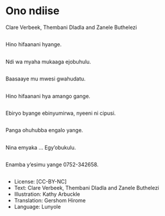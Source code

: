# Ono ndiise
Clare Verbeek, Thembani
Dladla and Zanele
Buthelezi

##
Hino hifaanani hyange.


##
Ndi wa myaha mukaaga
ejobuhulu.


##
Baasaaye mu mwesi
gwahudatu.


##
Hino hifaanani hya
amango gange.


##
Ebiryo byange
ebinyumirwa, nyeeni ni
cipusi.


##
Panga ohuhubba engalo
yange.


##
Nina emyaka ...
Egy’obukulu.


##
Enamba y’esimu yange
0752-342658.


##
* License: [CC-BY-NC]
* Text: Clare Verbeek, Thembani Dladla and Zanele
Buthelezi
* Illustration: Kathy Arbuckle
* Translation: Gershom Hirome
* Language: Lunyole

